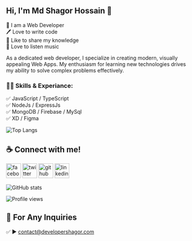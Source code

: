 ## Hi, I'm Md Shagor Hossain 👋
<p>
👑 I am a Web Developer <br> 
🖊️ Love to write code <br> 
🎤 Like to share my knowledge <br>
🎤 Love to listen music


As a dedicated web developer, I specialize in creating modern, visually appealing Web Apps. My enthusiasm for learning new technologies drives my ability to solve complex problems effectively. 


### 👨‍💻 Skills & Experiance: 
✅ JavaScript / TypeScript <br> ✅ NodeJs / ExpressJs <br> ✅ MongoDB / Firebase / MySql <br> ✅ XD / Figma <br>

![Top Langs](https://github-readme-stats.vercel.app/api/top-langs/?username=shagor-coder&layout=compact)

## ☕ Connect with me!
[<img src='https://camo.githubusercontent.com/2d1ffa69dd491ebeca01b2098cf8233dd09950ff5895abccd5b455ca442abc59/68747470733a2f2f696d672e736869656c64732e696f2f62616467652f46616365626f6f6b2d3138373746323f7374796c653d666f722d7468652d6261646765266c6f676f3d66616365626f6f6b266c6f676f436f6c6f723d7768697465' alt='facebook' height='40'>](https://www.facebook.com/mdshagor.hossain1/)  [<img src='https://camo.githubusercontent.com/5d03c86f6a75f7cbe80d135d9162fbf6dc46a31253cf30a8e9bb8279b4d574d3/68747470733a2f2f696d672e736869656c64732e696f2f62616467652f547769747465722d3144413146323f7374796c653d666f722d7468652d6261646765266c6f676f3d74776974746572266c6f676f436f6c6f723d7768697465' alt='twitter' height='40'>](https://twitter.com/shagor276)  [<img src='https://camo.githubusercontent.com/bd2bd127c104ba5c98bb12c70801b075aee1f040009089510f69554300e7ff41/68747470733a2f2f696d672e736869656c64732e696f2f62616467652f4769742d4630353033323f7374796c653d666f722d7468652d6261646765266c6f676f3d676974266c6f676f436f6c6f723d7768697465' alt='github' height='40'>](https://github.com/shagor-coder)  [<img src='https://camo.githubusercontent.com/a80d00f23720d0bc9f55481cfcd77ab79e141606829cf16ec43f8cacc7741e46/68747470733a2f2f696d672e736869656c64732e696f2f62616467652f4c696e6b6564496e2d3030373742353f7374796c653d666f722d7468652d6261646765266c6f676f3d6c696e6b6564696e266c6f676f436f6c6f723d7768697465' alt='linkedin' height='40'>](https://www.linkedin.com/in/md-shagor-hossain-b39119215/) 

![GitHub stats](https://github-readme-stats.vercel.app/api?username=shagor-coder&show_icons=true)

![Profile views](https://gpvc.arturio.dev/shagor-coder) 

## 📧 For Any Inquiries 
✅  ► contact@developershagor.com
